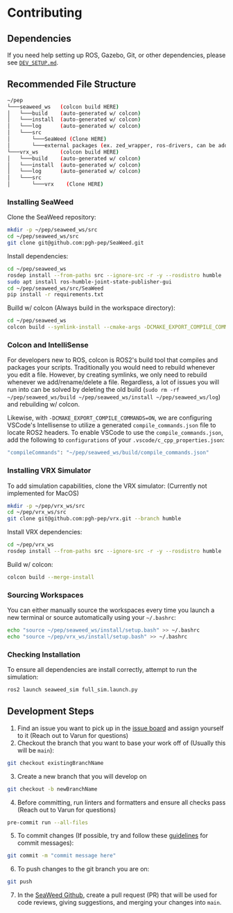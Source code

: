 # Contributing

## Dependencies

If you need help setting up ROS, Gazebo, Git, or other dependencies, please see [`DEV_SETUP.md`](https://github.com/pgh-pep/SeaWeed/blob/main/DEV_SETUP.md).

## Recommended File Structure

```sh
~/pep
└───seaweed_ws   (colcon build HERE)
│   └───build    (auto-generated w/ colcon)
│   └───install  (auto-generated w/ colcon)
│   └───log      (auto-generated w/ colcon)
│   └───src
│       └───SeaWeed (Clone HERE)
│       └───external packages (ex. zed_wrapper, ros-drivers, can be added late
└───vrx_ws       (colcon build HERE)
│   └───build    (auto-generated w/ colcon)
│   └───install  (auto-generated w/ colcon)
│   └───log      (auto-generated w/ colcon)
│   └───src
│       └───vrx    (Clone HERE)
```

### Installing SeaWeed

Clone the SeaWeed repository:

```sh
mkdir -p ~/pep/seaweed_ws/src
cd ~/pep/seaweed_ws/src
git clone git@github.com:pgh-pep/SeaWeed.git
```

Install dependencies:

```sh
cd ~/pep/seaweed_ws
rosdep install --from-paths src --ignore-src -r -y --rosdistro humble
sudo apt install ros-humble-joint-state-publisher-gui
cd ~/pep/seaweed_ws/src/SeaWeed
pip install -r requirements.txt
```

Builld w/ colcon (Always build in the workspace directory):

```sh
cd ~/pep/seaweed_ws
colcon build --symlink-install --cmake-args -DCMAKE_EXPORT_COMPILE_COMMANDS=ON
```

### Colcon and IntelliSense

For developers new to ROS, colcon is ROS2's build tool that compiles and packages your scripts. Traditionally you would need to rebuild whenever you edit a file. However, by creating symlinks, we only need to rebuild whenever we add/rename/delete a file. Regardless, a lot of issues you will run into can be solved by deleting the old build (`sudo rm -rf ~/pep/seaweed_ws/build ~/pep/seaweed_ws/install ~/pep/seaweed_ws/log`) and rebuilding w/ colcon.

Likewise, with `-DCMAKE_EXPORT_COMPILE_COMMANDS=ON`, we are configuring VSCode's Intellisense to utilize a generated `compile_commands.json` file to locate ROS2 headers. To enable VSCode to use the `compile_commands.json`, add the following to `configurations` of your `.vscode/c_cpp_properties.json`:

```sh
"compileCommands": "~/pep/seaweed_ws/build/compile_commands.json"
```

### Installing VRX Simulator

To add simulation capabilities, clone the VRX simulator: (Currently not implemented for MacOS)

```sh
mkdir -p ~/pep/vrx_ws/src
cd ~/pep/vrx_ws/src
git clone git@github.com:pgh-pep/vrx.git --branch humble
```

Install VRX dependencies:

```sh
cd ~/pep/vrx_ws
rosdep install --from-paths src --ignore-src -r -y --rosdistro humble
```

Build w/ colcon:

```sh
colcon build --merge-install
```

### Sourcing Workspaces

You can either manually source the workspaces every time you launch a new terminal or source automatically using your `~/.bashrc`:

```sh
echo "source ~/pep/seaweed_ws/install/setup.bash" >> ~/.bashrc
echo "source ~/pep/vrx_ws/install/setup.bash" >> ~/.bashrc
```

### Checking Installation

To ensure all dependencies are install correctly, attempt to run the simulation:

```sh
ros2 launch seaweed_sim full_sim.launch.py
```

## Development Steps

1. Find an issue you want to pick up in the [issue board](https://github.com/orgs/pgh-pep/projects/4) and assign yourself to it (Reach out to Varun for questions)
2. Checkout the branch that you want to base your work off of (Usually this will be `main`):

```sh
git checkout existingBranchName
```

3. Create a new branch that you will develop on

```sh
git checkout -b newBranchName
```

4. Before committing, run linters and formatters and ensure all checks pass (Reach out to Varun for questions)

```sh
pre-commit run --all-files
```

5. To commit changes (If possible, try and follow these [guidelines](https://www.conventionalcommits.org/en/v1.0.0/) for commit messages):

```sh
git commit -m "commit message here"
```

6. To push changes to the git branch you are on:

```sh
git push
```

7. In the [SeaWeed Github](https://github.com/pgh-pep/SeaWeed/pulls), create a pull request (PR) that will be used for code reviews, giving suggestions, and merging your changes into `main`.
